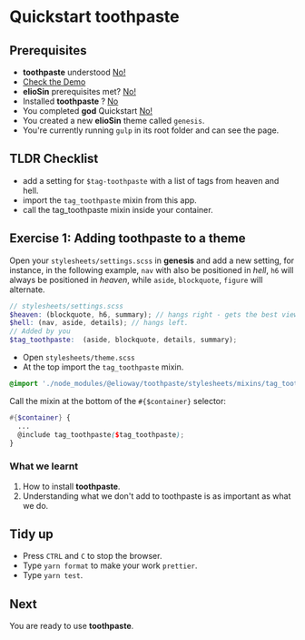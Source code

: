 # Quickstart toothpaste
## Prerequisites
- **toothpaste** understood [No!](https://elioway.gitlab.io/eliosin/toothpaste/index.html)
- [Check the Demo](demo.html)
- **elioSin** prerequisites met? [No!](https://elioway.gitlab.io/eliosin/installing.html)
- Installed **toothpaste** ? [No](https://elioway.gitlab.io/eliosin/toothpaste/installing.html)
- You completed **god** Quickstart [No!](https://elioway.gitlab.io/eliosin/god/quickstart.html)
- You created a new **elioSin** theme called `genesis`.
- You're currently running `gulp` in its root folder and can see the page.
## TLDR Checklist
- add a setting for `$tag-toothpaste` with a list of tags from heaven and hell.
- import the `tag_toothpaste` mixin from this app.
- call the tag_toothpaste mixin inside your container.
## Exercise 1: Adding toothpaste to a theme
Open your `stylesheets/settings.scss` in **genesis** and add a new setting, for instance, in the following example, `nav` with also be positioned in _hell_, `h6` will always be positioned in _heaven_, while `aside`, `blockquote`, `figure` will alternate.
```scss
// stylesheets/settings.scss
$heaven: (blockquote, h6, summary); // hangs right - gets the best views.
$hell: (nav, aside, details); // hangs left.
// Added by you
$tag_toothpaste:  (aside, blockquote, details, summary);
```
- Open `stylesheets/theme.scss`
- At the top import the `tag_toothpaste` mixin.
```scss
@import './node_modules/@elioway/toothpaste/stylesheets/mixins/tag_toothpaste':
```
Call the mixin at the bottom of the `#{$container}` selector:
```scss
#{$container} {
  ...
  @include tag_toothpaste($tag_toothpaste);
}
```
### What we learnt
1. How to install **toothpaste**.
2. Understanding what we don't add to toothpaste is as important as what we do.
## Tidy up
- Press `CTRL` and `C` to stop the browser.
- Type `yarn format` to make your work `prettier`.
- Type `yarn test`.
## Next
You are ready to use **toothpaste**.
